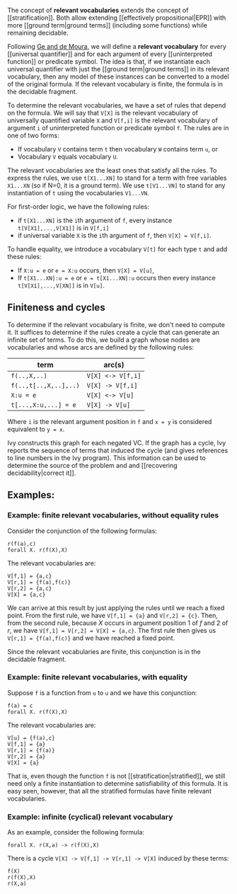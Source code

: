 The concept of **relevant vocabularies** extends the concept of [[stratification]]. Both allow extending [[effectively propositional|EPR]] with more [[ground term|ground terms]] (including some functions) while remaining decidable.

Following [Ge and de Moura](http://leodemoura.github.io/files/ci.pdf), we will define a **relevant vocabulary** for every [[universal quantifier]] and for each argument of every [[uninterpreted function]] or predicate symbol. The idea is that, if we instantiate each universal quantifier with just the [[ground term|ground terms]] in its relevant vocabulary, then any model of these instances can be converted to a model of the original formula. If the relevant vocabulary is finite, the formula is in the decidable fragment.

To determine the relevant vocabularies, we have a set of rules that depend on the formula. We will say that `V[X]` is the relevant vocabulary of universally quantified variable `X` and `V[f,i]` is the relevant vocabulary of argument `i` of uninterpreted function or predicate symbol `f`.  The rules are in one of two forms:

- If vocabulary `V` contains term `t` then vocabulary `W` contains term `u`, or
- Vocabulary `V` equals vocabulary `U`.

The relevant vocabularies are the least ones that satisfy all the rules. To express the rules, we use `t[X1...XN]` to stand for a term with free variables `X1...XN` (so if N=0, it is a ground term). We use `t[V1...VN]` to stand for any instantiation of `t` using the
vocabularies `V1...VN`.

For first-order logic, we have the following rules:

- if `t[X1...XN]` is the `i`th argument of `f`, every instance `t[V[X1],...,V[X1]]` is in `V[f,i]`
- if universal variable `X` is the `i`th argument of `f`, then `V[X] = V[f,i]`.

To handle equality, we introduce a vocabulary `V[t]` for each type `t` and add these rules:

- If `X:u = e` or `e = X:u` occurs, then `V[X] = V[u]`,
- If `t[X1...XN]:u = e` or `e = t[X1...XN]:u`  occurs then every instance `t[V[X1],...,V[XN]]` is in `V[u]`.

## Finiteness and cycles

To determine if the relevant vocabulary is finite, we don't need to compute it. It suffices to determine if the rules create a cycle that can generate an infinite set of terms.  To do this, we build a graph whose nodes are vocabularies and whose arcs are defined by the
following rules:

| term                 |  arc(s)         |
|----------------------|-----------------|
| `f(..,X,..)`           | `V[X] <-> V[f,i]` |
| `f(..,t[..,X,..],..)`  | `V[X] -> V[f,i]`  |
| `X:u = e`              | `V[X] <-> V[u]`   |
| `t[...,X:u,...] = e`   | `V[X] -> V[u]`    |

Where `i` is the relevant argument position in `f` and `x = y` is considered equivalent to `y = x`.

Ivy constructs this graph for each negated VC. If the graph has a cycle, Ivy reports the sequence of terms that induced the cycle (and gives references to line numbers in the Ivy program). This information can be used to determine the source of the problem and and [[recovering decidability|correct it]].


## Examples:

### Example: finite relevant vocabularies, without equality rules

Consider the conjunction of the following formulas:

```
r(f(a),c)
forall X. r(f(X),X)
```

The relevant vocabularies are:

```
V[f,1] = {a,c}
V[r,1] = {f(a),f(c)}
V[r,2] = {a,c}
V[X] = {a,c}
```

We can arrive at this result by just applying the rules until we reach a fixed point. From the first rule, we have `V[f,1] = {a}` and `V[r,2] = {c}`. Then, from the second rule, because *X* occurs in argument position 1 of *f* and 2 of *r*, we have `V[f,1] = V[r,2] = V[X] = {a,c}`.  The first rule then gives us `V[r,1] = {f(a),f(c)}` and we have reached a fixed point.

Since the relevant vocabularies are finite, this conjunction is in the decidable fragment.


### Example: finite relevant vocabularies, with equality

Suppose `f` is a function from `u` to `u` and we have this conjunction:

```
f(a) = c
forall X. r(f(X),X)
```

The relevant vocabularies are:

```
V[u] = {f(a),c}
V[f,1] = {a}
V[r,1] = {f(a)}
V[r,2] = {a}
V[X] = {a}
```

That is, even though the function `f` is not [[stratification|stratified]], we still need only a finite instantiation to determine satisfiability of this formula. It is easy seen, however, that all the stratified formulas have finite relevant vocabularies.

### Example: infinite (cyclical) relevant vocabulary

As an example, consider the following formula:

```
forall X. r(X,a) -> r(f(X),X)
```

There is a cycle `V[X] -> V[f,1] -> V[r,1] -> V[X]` induced by these terms:

```
f(X)
r(f(X),X)
r(X,a)
```
